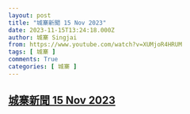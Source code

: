 ```yaml
---
layout: post
title: "城寨新聞 15 Nov 2023"
date: 2023-11-15T13:24:18.000Z
author: 城寨 Singjai
from: https://www.youtube.com/watch?v=XUMjoR4HRUM
tags: [ 城寨 ]
comments: True
categories: [ 城寨 ]
---
```

<!--1700054658000-->
[城寨新聞 15 Nov 2023](https://www.youtube.com/watch?v=XUMjoR4HRUM)
------

<div>

</div>
